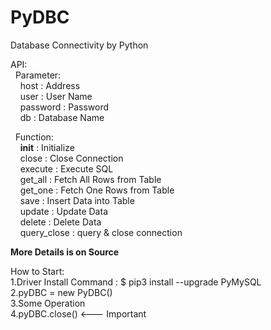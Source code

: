 # PyDBC
Database Connectivity by Python<br>

API:<br>
&nbsp;&nbsp;Parameter:<br>
&nbsp;&nbsp;&nbsp;&nbsp;host : Address<br>
&nbsp;&nbsp;&nbsp;&nbsp;user : User Name<br>
&nbsp;&nbsp;&nbsp;&nbsp;password : Password<br>
&nbsp;&nbsp;&nbsp;&nbsp;db : Database Name<br>
  
&nbsp;&nbsp;Function:<br>
&nbsp;&nbsp;&nbsp;&nbsp;__init__ : Initialize<br>
&nbsp;&nbsp;&nbsp;&nbsp;close : Close Connection<br>
&nbsp;&nbsp;&nbsp;&nbsp;execute : Execute SQL<br>
&nbsp;&nbsp;&nbsp;&nbsp;get_all : Fetch All Rows from Table<br>
&nbsp;&nbsp;&nbsp;&nbsp;get_one : Fetch One Rows from Table<br>
&nbsp;&nbsp;&nbsp;&nbsp;save : Insert Data into Table<br>
&nbsp;&nbsp;&nbsp;&nbsp;update : Update Data<br>
&nbsp;&nbsp;&nbsp;&nbsp;delete : Delete Data<br>
&nbsp;&nbsp;&nbsp;&nbsp;query_close : query & close connection
 
<strong>More Details is on Source</strong><br>

How to Start:<br>
1.Driver Install Command : $ pip3 install --upgrade PyMySQL<br>
2.pyDBC = new PyDBC()<br>
3.Some Operation<br>
4.pyDBC.close()  <--- Important<br>
